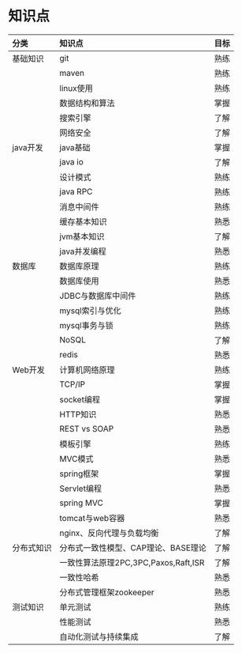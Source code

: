 # 知识点

| 分类 | 知识点 | 目标 |
| :--- | :--- | :--- |
| 基础知识 | git | 熟练 |
|  | maven | 熟练 |
|  | linux使用 | 熟练 |
|  | 数据结构和算法 | 掌握 |
|  | 搜索引擎 | 了解 |
|  | 网络安全 | 了解 |
| java开发 | java基础 | 掌握 |
|  | java io | 了解 |
|  | 设计模式 | 熟练 |
|  | java RPC | 熟练 |
|  | 消息中间件 | 熟练 |
|  | 缓存基本知识 | 熟悉 |
|  | jvm基本知识 | 了解 |
|  | java并发编程 | 熟悉 |
| 数据库 | 数据库原理 | 熟练 |
|  | 数据库使用 | 熟悉 |
|  | JDBC与数据库中间件 | 熟练 |
|  | mysql索引与优化 | 熟练 |
|  | mysql事务与锁 | 熟练 |
|  | NoSQL | 了解 |
|  | redis | 熟悉 |
| Web开发 | 计算机网络原理 | 熟练 |
|  | TCP/IP | 掌握 |
|  | socket编程 | 掌握 |
|  | HTTP知识 | 熟悉 |
|  | REST vs SOAP | 熟悉 |
|  | 模板引擎 | 熟练 |
|  | MVC模式 | 熟悉 |
|  | spring框架 | 掌握 |
|  | Servlet编程 | 熟悉 |
|  | spring MVC | 掌握 |
|  | tomcat与web容器 | 熟悉 |
|  | nginx、反向代理与负载均衡 | 了解 |
| 分布式知识 | 分布式一致性模型、CAP理论、BASE理论 | 了解 |
|  | 一致性算法原理2PC,3PC,Paxos,Raft,ISR | 了解 |
|  | 一致性哈希 | 熟悉 |
|  | 分布式管理框架zookeeper | 熟悉 |
| 测试知识 | 单元测试 | 熟练 |
|  | 性能测试 | 熟悉 |
|  | 自动化测试与持续集成 | 了解 |

### 



